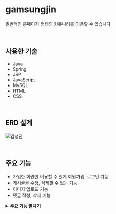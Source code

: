 # gamsungjin
일반적인 홈페이지 형태의 커뮤니티를 이용할 수 있습니다

<br>

## 사용한 기술
- Java
- Spring
- JSP
- JavaScript
- MySQL
- HTML
- CSS

</br>

## ERD 설계
![감성진](https://user-images.githubusercontent.com/129938274/230548410-f1a366aa-518f-4a3f-bdc0-2f6c257276d9.png)

</br>

## 주요 기능
- 가입한 회원만 이용할 수 있게 회원가입, 로그인 기능
- 게시글을 수정, 삭제할 수 있는 기능
- 이미지 업로드 기능
- 댓글 작성, 삭제 기능

<details>
<summary><b>주요 기능 펼치기</b></summary>

## 회원가입 주요 기능
회원 가입시 항목을 체크하고 작성하지 않은 부분이 있다면 넘어가지 않습니다

예시) 아이디 부분
```javascript
if (loginId == "") {
  alert("아이디를 입력해주세요.");
  return;
}
```

비밀번호 일치 여부를 확인합니다
```javascript
if (password != passwordCheck) {
// 비밀번호 일치x
  $('#pwCheckNotOk').removeClass('d-none');
  $('#pwCheckOk').addClass('d-none');
  return;
} else {
// 비밀번호 일치o
  $('#pwCheckNotOk').addClass('d-none');
  $('#pwCheckOk').removeClass('d-none');
}
```

## 게시글 작성 시 이미지 업로드 주요 기능
이미지 파일은 저장소에 저장되고 주소(url) 생성 후 DB에 입력하는 방식입니다
```java
// 컴퓨터에 저장될 경로
public final static String FILE_UPLOAD_PATH = "/home/ec2-user/images/";
	
// 파일을 컴퓨터에 저장 -> url path 리턴
public String saveFile(int userId, MultipartFile file) throws IOException {
  // 파일 디렉토리 경로 만들기
  String directoryName = userId + "_" + System.currentTimeMillis() + "/";
  String filePath = FILE_UPLOAD_PATH + directoryName;

  File directory = new File(filePath);
  if (directory.mkdir() == false) {	// 업로드할 경로에 폴더 생성
    // 디렉토리 생성 실패
    return null;
  }

  // 파일 업로드 -> byte 단위로 업로드
  byte[] bytes = file.getBytes();
  // getOriginalFilename() => input에서 올린 파일명
  Path path = Paths.get(filePath + file.getOriginalFilename());
  Files.write(path, bytes);

  // 이미지 url 만들어 리턴
  return "/images/" + directoryName + file.getOriginalFilename();
}
```

게시글 삭제 시 이미지 파일도 삭제합니다
```java
public void deleteFile(String imagePath) throws IOException {
  Path path = Paths.get(FILE_UPLOAD_PATH + imagePath.replace("/images/", ""));
  
  // 이미지 삭제
  if (Files.exists(path)) {
  Files.delete(path);
  }
  // 디렉토리 삭제
  path = path.getParent();
  if (Files.exists(path)) {
    Files.delete(path);
  }
}
```

## 댓글 작성 시 주요 기능
댓글은 로그인한 사용자만 댓글쓰기 창이 활성화됩니다
```jsp
<c:if test="${not empty userId}">
  <div>
    <input type="text" name="content" placeholder="댓글을 입력해주세요.">
    <div>
      <button type="button" id="commentUpBtn" data-post-id="${post.id}">등록</button>
    </div>
  </div>
</c:if>
```

댓글 삭제 버튼이 있고 로그인 사용자와 댓글 작성자가 같아야 버튼이 활성화됩니다
```jsp
<c:if test="${userId eq comment.userId}">
  <img src="???" class="commentDelBtn" alt="del_icon" data-comment-id="${comment.id}">
</c:if>
```

</details>
